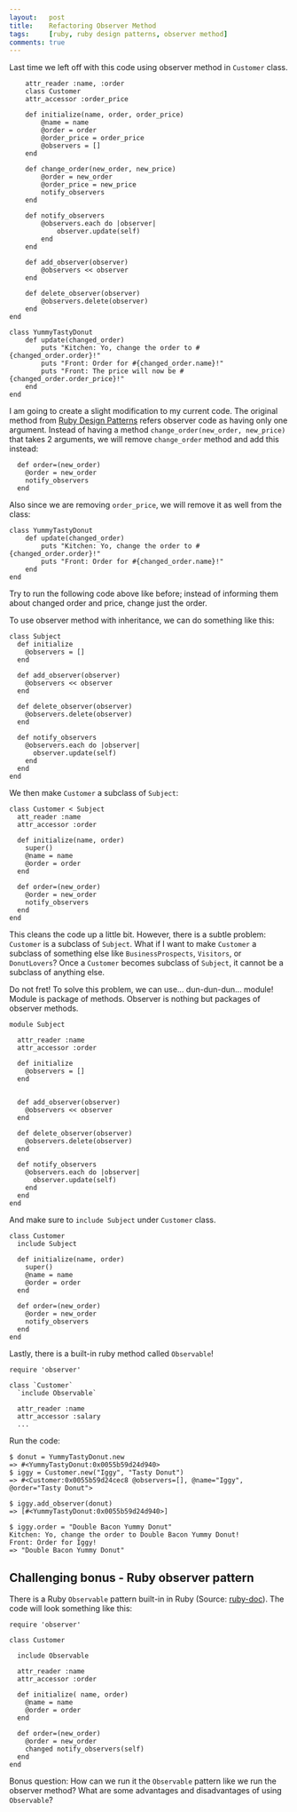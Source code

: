 ```yaml
---
layout:   post
title:    Refactoring Observer Method
tags:     [ruby, ruby design patterns, observer method]
comments: true
---
```


Last time we left off with this code using observer method in `Customer` class.

```
    attr_reader :name, :order
    class Customer
    attr_accessor :order_price

    def initialize(name, order, order_price)
        @name = name
        @order = order
        @order_price = order_price
        @observers = []
    end

    def change_order(new_order, new_price)
        @order = new_order
        @order_price = new_price
        notify_observers
    end

    def notify_observers
        @observers.each do |observer|
            observer.update(self)
        end
    end

    def add_observer(observer)
        @observers << observer
    end

    def delete_observer(observer)
        @observers.delete(observer)
    end
end

class YummyTastyDonut
    def update(changed_order)
        puts "Kitchen: Yo, change the order to #{changed_order.order}!"
        puts "Front: Order for #{changed_order.name}!"
        puts "Front: The price will now be #{changed_order.order_price}!"
    end
end
```

I am going to create a slight modification to my current code. The original method from [Ruby Design Patterns](https://www.amazon.com/Design-Patterns-Ruby-Russ-Olsen/dp/0321490452) refers observer code as having only one argument. Instead of having a method `change_order(new_order, new_price)` that takes 2 arguments, we will remove `change_order` method and add this instead:


```
  def order=(new_order)
    @order = new_order
    notify_observers
  end
```

Also since we are removing `order_price`, we will remove it as well from the class:

```
class YummyTastyDonut
    def update(changed_order)
        puts "Kitchen: Yo, change the order to #{changed_order.order}!"
        puts "Front: Order for #{changed_order.name}!"
    end
end
```

Try to run the following code above like before; instead of informing them about changed order and price, change just the order.

To use observer method with inheritance, we can do something like this:

```
class Subject
  def initialize
    @observers = []
  end

  def add_observer(observer)
    @observers << observer
  end

  def delete_observer(observer)
    @observers.delete(observer)
  end

  def notify_observers
    @observers.each do |observer|
      observer.update(self)
    end
  end
end
```

We then make `Customer` a subclass of `Subject`:

```
class Customer < Subject
  att_reader :name
  attr_accessor :order

  def initialize(name, order)
    super()
    @name = name
    @order = order
  end

  def order=(new_order)
    @order = new_order
    notify_observers
  end
end
```

This cleans the code up a little bit. However, there is a subtle problem: `Customer` is a subclass of `Subject`. What if I want to make `Customer` a subclass of something else like `BusinessProspects`, `Visitors`, or `DonutLovers`? Once a `Customer` becomes subclass of `Subject`, it cannot be a subclass of anything else.

Do not fret! To solve this problem, we can use... dun-dun-dun... module! Module is package of methods. Observer is nothing but packages of observer methods.

```
module Subject

  attr_reader :name
  attr_accessor :order

  def initialize
    @observers = []
  end


  def add_observer(observer)
    @observers << observer
  end

  def delete_observer(observer)
    @observers.delete(observer)
  end

  def notify_observers
    @observers.each do |observer|
      observer.update(self)
    end
  end  
end
```

And make sure to `include Subject` under `Customer` class.

```
class Customer
  include Subject

  def initialize(name, order)
    super()
    @name = name
    @order = order
  end

  def order=(new_order)
    @order = new_order
    notify_observers
  end
end
```

Lastly, there is a built-in ruby method called `Observable`!


```
require 'observer'

class `Customer`
  `include Observable`

  attr_reader :name
  attr_accessor :salary
  ...

```

Run the code:

```
$ donut = YummyTastyDonut.new
=> #<YummyTastyDonut:0x0055b59d24d940>
$ iggy = Customer.new("Iggy", "Tasty Donut")
=> #<Customer:0x0055b59d24cec8 @observers=[], @name="Iggy", @order="Tasty Donut">

$ iggy.add_observer(donut)
=> [#<YummyTastyDonut:0x0055b59d24d940>]

$ iggy.order = "Double Bacon Yummy Donut"
Kitchen: Yo, change the order to Double Bacon Yummy Donut!
Front: Order for Iggy!
=> "Double Bacon Yummy Donut"
```

## Challenging bonus - Ruby observer pattern

There is a Ruby `Observable` pattern built-in in Ruby (Source: [ruby-doc](http://ruby-doc.org/stdlib-1.9.3/libdoc/observer/rdoc/Observable.html)). The code will look something like this:

```
require 'observer'

class Customer

  include Observable

  attr_reader :name
  attr_accessor :order

  def initialize( name, order)
    @name = name
    @order = order
  end

  def order=(new_order)
    @order = new_order
    changed notify_observers(self)
  end
end
```

Bonus question: How can we run it the `Observable` pattern like we run the observer method? What are some advantages and disadvantages of using `Observable`?
